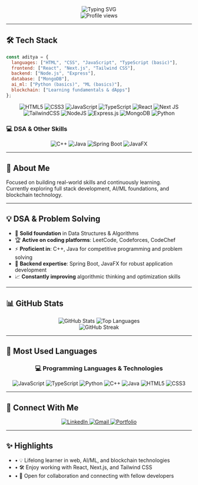 <div align="center">
  <img src="https://readme-typing-svg.herokuapp.com?font=Fira+Code&weight=600&size=28&pause=1000&color=3B82F6&width=435&lines=Hi+there%2C+I'm+Aditya!+%F0%9F%91%8B;Web+Developer+%7C+AI+%26+ML+Learner;Blockchain+Enthusiast+%F0%9F%9A%80" alt="Typing SVG" />
</div>

<div align="center">
  <img src="https://komarev.com/ghpvc/?username=dityaverma&label=Profile%20views&color=0e75b6&style=for-the-badge" alt="Profile views" />
</div>

---

## **🛠️ Tech Stack**

```js
const aditya = {
  languages: ["HTML", "CSS", "JavaScript", "TypeScript (basic)"],
  frontend: ["React", "Next.js", "Tailwind CSS"],
  backend: ["Node.js", "Express"],
  database: ["MongoDB"],
  ai_ml: ["Python (basics)", "ML (basics)"],
  blockchain: ["Learning fundamentals & dApps"]
};
```

<p align="center">
  <img src="https://img.shields.io/badge/html5-%23E34F26.svg?style=for-the-badge&logo=html5&logoColor=white" alt="HTML5" />
  <img src="https://img.shields.io/badge/css3-%231572B6.svg?style=for-the-badge&logo=css3&logoColor=white" alt="CSS3" />
  <img src="https://img.shields.io/badge/javascript-%23323330.svg?style=for-the-badge&logo=javascript&logoColor=%23F7DF1E" alt="JavaScript" />
  <img src="https://img.shields.io/badge/typescript-%23007ACC.svg?style=for-the-badge&logo=typescript&logoColor=white" alt="TypeScript" />
  <img src="https://img.shields.io/badge/react-%2320232a.svg?style=for-the-badge&logo=react&logoColor=%2361DAFB" alt="React" />
  <img src="https://img.shields.io/badge/Next-black?style=for-the-badge&logo=next.js&logoColor=white" alt="Next JS" />
  <img src="https://img.shields.io/badge/tailwindcss-%2338B2AC.svg?style=for-the-badge&logo=tailwind-css&logoColor=white" alt="TailwindCSS" />
  <img src="https://img.shields.io/badge/node.js-6DA55F?style=for-the-badge&logo=node.js&logoColor=white" alt="NodeJS" />
  <img src="https://img.shields.io/badge/express.js-%23404d59.svg?style=for-the-badge&logo=express&logoColor=%2361DAFB" alt="Express.js" />
  <img src="https://img.shields.io/badge/MongoDB-%234ea94b.svg?style=for-the-badge&logo=mongodb&logoColor=white" alt="MongoDB" />
  <img src="https://img.shields.io/badge/python-3670A0?style=for-the-badge&logo=python&logoColor=ffdd54" alt="Python" />
</p>

### **💻 DSA & Other Skills**

<p align="center">
  <img src="https://img.shields.io/badge/c++-%2300599C.svg?style=for-the-badge&logo=c%2B%2B&logoColor=white" alt="C++" />
  <img src="https://img.shields.io/badge/java-%23ED8B00.svg?style=for-the-badge&logo=openjdk&logoColor=white" alt="Java" />
  <img src="https://img.shields.io/badge/spring%20boot-6DB33F.svg?style=for-the-badge&logo=springboot&logoColor=white" alt="Spring Boot" />
  <img src="https://img.shields.io/badge/JavaFX-ED8B00.svg?style=for-the-badge&logo=java&logoColor=white" alt="JavaFX" />
</p>

---

## **🚀 About Me**

Focused on building real-world skills and continuously learning.  
Currently exploring full stack development, AI/ML foundations, and blockchain technology.

---

## **💡 DSA & Problem Solving**

- 🧠 **Solid foundation** in Data Structures & Algorithms
- 🏆 **Active on coding platforms**: LeetCode, Codeforces, CodeChef
- ⚡ **Proficient in**: C++, Java for competitive programming and problem solving
- 🔧 **Backend expertise**: Spring Boot, JavaFX for robust application development
- 📈 **Constantly improving** algorithmic thinking and optimization skills

---

## **📊 GitHub Stats**

<div align="center">
  <img src="https://github-readme-stats.vercel.app/api?username=dityaverma&show_icons=true&theme=radical&hide_border=true&count_private=true" alt="GitHub Stats" />
  <img src="https://github-readme-stats.vercel.app/api/top-langs/?username=dityaverma&layout=compact&theme=radical&hide_border=true" alt="Top Languages" />
</div>

<div align="center">
  <img src="https://github-readme-streak-stats.herokuapp.com/?user=dityaverma&theme=radical&hide_border=true" alt="GitHub Streak" />
</div>

---

## **🎯 Most Used Languages**

<div align="center">
  <h3>💻 Programming Languages & Technologies</h3>
  
  ![JavaScript](https://img.shields.io/badge/JavaScript-F7DF1E?style=flat-square&logo=javascript&logoColor=black)
  ![TypeScript](https://img.shields.io/badge/TypeScript-007ACC?style=flat-square&logo=typescript&logoColor=white)
  ![Python](https://img.shields.io/badge/Python-3776AB?style=flat-square&logo=python&logoColor=white)
  ![C++](https://img.shields.io/badge/C++-00599C?style=flat-square&logo=c%2B%2B&logoColor=white)
  ![Java](https://img.shields.io/badge/Java-ED8B00?style=flat-square&logo=openjdk&logoColor=white)
  ![HTML5](https://img.shields.io/badge/HTML5-E34F26?style=flat-square&logo=html5&logoColor=white)
  ![CSS3](https://img.shields.io/badge/CSS3-1572B6?style=flat-square&logo=css3&logoColor=white)
</div>

---

## **🤝 Connect With Me**

<p align="center">
  <a href="https://linkedin.com/in/dityaverma">
    <img src="https://img.shields.io/badge/LinkedIn-0077B5?style=for-the-badge&logo=linkedin&logoColor=white" alt="LinkedIn" />
  </a>
  <a href="mailto:your.email@gmail.com">
    <img src="https://img.shields.io/badge/Gmail-D14836?style=for-the-badge&logo=gmail&logoColor=white" alt="Gmail" />
  </a>
  <a href="https://your-portfolio-url.com/">
    <img src="https://img.shields.io/badge/Portfolio-000000?style=for-the-badge&logo=About.me&logoColor=white" alt="Portfolio" />
  </a>
</p>

---

## **✨ Highlights**

- • 💡 Lifelong learner in web, AI/ML, and blockchain technologies
- • 🛠️ Enjoy working with React, Next.js, and Tailwind CSS
- • 🤝 Open for collaboration and connecting with fellow developers
